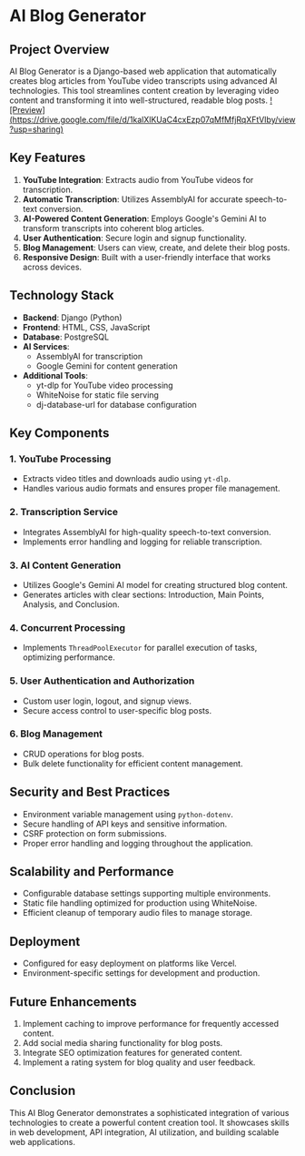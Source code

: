 ﻿# AI Blog Generator

## Project Overview

AI Blog Generator is a Django-based web application that automatically creates blog articles from YouTube video transcripts using advanced AI technologies. This tool streamlines content creation by leveraging video content and transforming it into well-structured, readable blog posts.
[![Preview] (https://drive.google.com/file/d/1kalXlKUaC4cxEzp07qMfMfjRqXFtVIby/view?usp=sharing)](https://drive.google.com/file/d/1smrHhkOn4pPn1SAP2yDxAn3dcYE4RHaw/view?usp=sharing)

## Key Features

1. **YouTube Integration**: Extracts audio from YouTube videos for transcription.
2. **Automatic Transcription**: Utilizes AssemblyAI for accurate speech-to-text conversion.
3. **AI-Powered Content Generation**: Employs Google's Gemini AI to transform transcripts into coherent blog articles.
4. **User Authentication**: Secure login and signup functionality.
5. **Blog Management**: Users can view, create, and delete their blog posts.
6. **Responsive Design**: Built with a user-friendly interface that works across devices.

## Technology Stack

- **Backend**: Django (Python)
- **Frontend**: HTML, CSS, JavaScript
- **Database**: PostgreSQL
- **AI Services**:
  - AssemblyAI for transcription
  - Google Gemini for content generation
- **Additional Tools**:
  - yt-dlp for YouTube video processing
  - WhiteNoise for static file serving
  - dj-database-url for database configuration

## Key Components

### 1. YouTube Processing
- Extracts video titles and downloads audio using `yt-dlp`.
- Handles various audio formats and ensures proper file management.

### 2. Transcription Service
- Integrates AssemblyAI for high-quality speech-to-text conversion.
- Implements error handling and logging for reliable transcription.

### 3. AI Content Generation
- Utilizes Google's Gemini AI model for creating structured blog content.
- Generates articles with clear sections: Introduction, Main Points, Analysis, and Conclusion.

### 4. Concurrent Processing
- Implements `ThreadPoolExecutor` for parallel execution of tasks, optimizing performance.

### 5. User Authentication and Authorization
- Custom user login, logout, and signup views.
- Secure access control to user-specific blog posts.

### 6. Blog Management
- CRUD operations for blog posts.
- Bulk delete functionality for efficient content management.

## Security and Best Practices

- Environment variable management using `python-dotenv`.
- Secure handling of API keys and sensitive information.
- CSRF protection on form submissions.
- Proper error handling and logging throughout the application.

## Scalability and Performance

- Configurable database settings supporting multiple environments.
- Static file handling optimized for production using WhiteNoise.
- Efficient cleanup of temporary audio files to manage storage.

## Deployment

- Configured for easy deployment on platforms like Vercel.
- Environment-specific settings for development and production.

## Future Enhancements

1. Implement caching to improve performance for frequently accessed content.
2. Add social media sharing functionality for blog posts.
3. Integrate SEO optimization features for generated content.
4. Implement a rating system for blog quality and user feedback.

## Conclusion

This AI Blog Generator demonstrates a sophisticated integration of various technologies to create a powerful content creation tool. It showcases skills in web development, API integration, AI utilization, and building scalable web applications.
